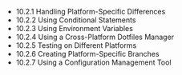

- 10.2.1 Handling Platform-Specific Differences
- 10.2.2 Using Conditional Statements
- 10.2.3 Using Environment Variables
- 10.2.4 Using a Cross-Platform Dotfiles Manager
- 10.2.5 Testing on Different Platforms
- 10.2.6 Creating Platform-Specific Branches
- 10.2.7 Using a Configuration Management Tool
